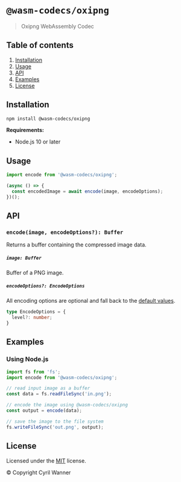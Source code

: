 # `@wasm-codecs/oxipng`

> Oxipng WebAssembly Codec

## Table of contents

1. [Installation](#installation)
1. [Usage](#usage)
1. [API](#api)
1. [Examples](#examples)
1. [License](#license)

## Installation

```bash
npm install @wasm-codecs/oxipng
```

**Requirements:**
- Node.js 10 or later

## Usage

```typescript
import encode from '@wasm-codecs/oxipng';

(async () => {
  const encodedImage = await encode(image, encodeOptions);
})();
```

## API

### `encode(image, encodeOptions?): Buffer`

Returns a buffer containing the compressed image data.

##### `image: Buffer`

Buffer of a PNG image.

##### `encodeOptions?: EncodeOptions`

All encoding options are optional and fall back to the [default values](https://github.com/cyrilwanner/wasm-codecs/blob/master/packages/oxipng/src/options.ts#L3-L5).

```typescript
type EncodeOptions = {
  level?: number;
}
```

## Examples

### Using Node.js

```typescript
import fs from 'fs';
import encode from '@wasm-codecs/oxipng';

// read input image as a buffer
const data = fs.readFileSync('in.png');

// encode the image using @wasm-codecs/oxipng
const output = encode(data);

// save the image to the file system
fs.writeFileSync('out.png', output);
```

## License

Licensed under the [MIT](https://github.com/cyrilwanner/wasm-codecs/blob/master/LICENSE) license.

© Copyright Cyril Wanner
